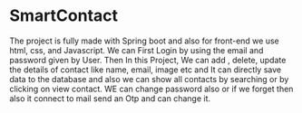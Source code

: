 # SmartContact
The project is fully made with Spring boot and also for front-end we use html, css, and Javascript.
We can First Login by using the email and password given by User. Then In this Project, We can add , delete, update the details of contact like name, email, image etc and It can directly save data to the database and also we can show all contacts by searching or by clicking on view contact. WE can change password also or if we forget then also it connect to mail send an Otp and can change it.
